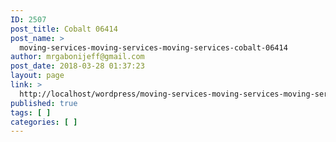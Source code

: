 ```yaml
---
ID: 2507
post_title: Cobalt 06414
post_name: >
  moving-services-moving-services-moving-services-cobalt-06414
author: mrgabonijeff@gmail.com
post_date: 2018-03-28 01:37:23
layout: page
link: >
  http://localhost/wordpress/moving-services-moving-services-moving-services-cobalt-06414/
published: true
tags: [ ]
categories: [ ]
---
```

